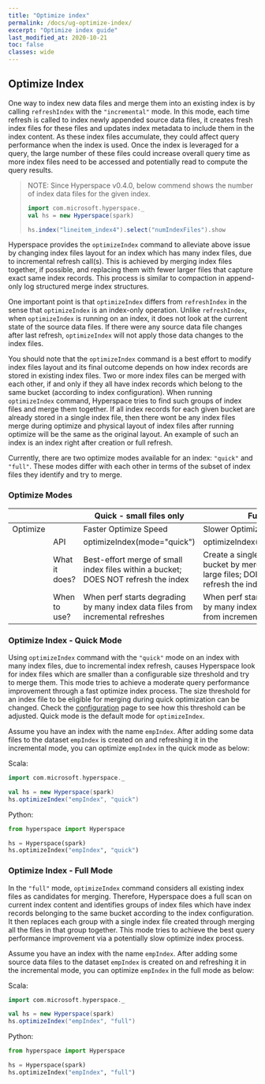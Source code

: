 ```yaml
---
title: "Optimize index"
permalink: /docs/ug-optimize-index/
excerpt: "Optimize index guide"
last_modified_at: 2020-10-21
toc: false
classes: wide
---
```


## Optimize Index

One way to index new data files and merge them into an existing index is by calling `refreshIndex`
with the `"incremental"` mode. In this mode, each time refresh is called to index newly appended source data files,
it creates fresh index files for these files and updates index metadata to include them in the index content.
As these index files accumulate, they could affect query performance when the index is used.
Once the index is leveraged for a query, the large number of these files could increase overall query time as more index
files need to be accessed and potentially read to compute the query results.

> NOTE: Since Hyperspace v0.4.0, below commend shows the number of index data files for the given index.</p>
>```scala
>import com.microsoft.hyperspace._
>val hs = new Hyperspace(spark)
>
>hs.index("lineitem_index4").select("numIndexFiles").show
>````

Hyperspace provides the `optimizeIndex` command to alleviate above issue by changing index files layout for an
index which has many index files, due to incremental refresh call(s). This is achieved by merging index files together,
if possible, and replacing them with fewer larger files that capture exact same index records. This process is similar to
compaction in append-only log structured merge index structures.

One important point is that `optimizeIndex` differs from `refreshIndex` in the sense that `optimizeIndex` is an index-only operation.
Unlike `refreshIndex`, when `optimizeIndex` is running on an index, it does not look at the current state of the source data files.
If there were any source data file changes after last refresh, `optimizeIndex` will not apply those data changes
to the index files.

You should note that the `optimizeIndex` command is a best effort to modify index files layout and its
final outcome depends on how index records are stored in existing index files.
Two or more index files can be merged with each other, if and only if they all have index records which belong to the
same bucket (according to index configuration).
When running `optimizeIndex` command, Hyperspace tries to find such groups of index files and merge them together.
If all index records for each given bucket are already stored in a single index file, then there wont be any
index files merge during optimize and physical layout of index files after running optimize will be the same as the
original layout. An example of such an index is an index right after creation or full refresh.    

Currently, there are two optimize modes available for an index: `"quick"` and `"full"`. These modes differ with each other
in terms of the subset of index files they identify and try to merge.

### Optimize Modes

|          |                | Quick - small files only                                                                   | Full                                                                                        |
|----------|----------------|--------------------------------------------------------------------------------------------|---------------------------------------------------------------------------------------------|
| Optimize |                | Faster Optimize Speed                                                                      | Slower Optimize Speed                                                                       |
|          | API            | optimizeIndex(mode="quick")                                                                | optimizeIndex(mode="full")                                                                  |
|          | What it does?  | Best-effort merge of small index files  within a bucket; DOES NOT refresh the index        | Create a single file per bucket by merging small & large files; DOES NOT refresh the index  |
|          | When to use?   | When perf starts degrading by many index data files from incremental refreshes             | When perf starts degrading by many index data files from incremental refreshes              |
 
### Optimize Index - Quick Mode
Using `optimizeIndex` command with the `"quick"` mode on an index with many index files, due to incremental index refresh,
causes Hyperspace look for index files which are smaller than a configurable size threshold and try to merge them.
This mode tries to achieve a moderate query performance improvement through a fast optimize index process.
The size threshold for an index file to be eligible for merging during quick optimization can be changed.
Check the [configuration](https://microsoft.github.io/hyperspace/docs/ug-configuration/) page to see how this threshold can be adjusted.
Quick mode is the default mode for `optimizeIndex`.

Assume you have an index with the name `empIndex`. After adding some data files to the dataset `empIndex` is created on
and refreshing it in the incremental mode, you can optimize `empIndex` in the quick mode as below:

Scala:
```scala
import com.microsoft.hyperspace._

val hs = new Hyperspace(spark)
hs.optimizeIndex("empIndex", "quick")
``` 

Python:
```python
from hyperspace import Hyperspace

hs = Hyperspace(spark)
hs.optimizeIndex("empIndex", "quick")
```

### Optimize Index - Full Mode
In the `"full"` mode, `optimizeIndex` command considers all existing index files as candidates for merging. Therefore,
Hyperspace does a full scan on current index content and identifies groups of index files which have index records belonging
to the same bucket according to the index configuration. It then replaces each group with a single index file created through
merging all the files in that group together. This mode tries to achieve the best query performance improvement via a
potentially slow optimize index process.

Assume you have an index with the name `empIndex`. After adding some source data files to the dataset `empIndex` is created on
and refreshing it in the incremental mode, you can optimize `empIndex` in the full mode as below:

Scala:
```scala
import com.microsoft.hyperspace._

val hs = new Hyperspace(spark)
hs.optimizeIndex("empIndex", "full")
``` 

Python:

```python
from hyperspace import Hyperspace

hs = Hyperspace(spark)
hs.optimizeIndex("empIndex", "full")
```
